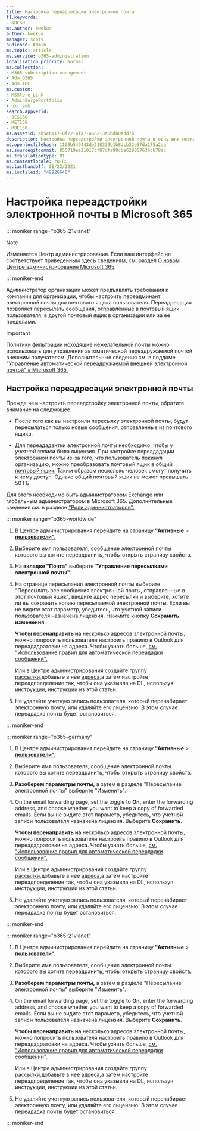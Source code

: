 ```yaml
---
title: Настройка переадресации электронной почты
f1.keywords:
- NOCSH
ms.author: kwekua
author: kwekua
manager: scotv
audience: Admin
ms.topic: article
ms.service: o365-administration
localization_priority: Normal
ms.collection:
- M365-subscription-management
- Adm_O365
- Adm_TOC
ms.custom:
- MSStore_Link
- AdminSurgePortfolio
- okr_smb
search.appverid:
- BCS160
- MET150
- MOE150
ms.assetid: ab5eb117-0f22-4fa7-a662-3a6bdb0add74
description: Настройка переадстройки электронной почты в одну или несколько учетных записей электронной почты с помощью Office 365.
ms.openlocfilehash: 1168b549443de218339b1b8dcb32e57da175a2aa
ms.sourcegitcommit: 855719ee21017cf87dfa98cbe62806763bcb78ac
ms.translationtype: MT
ms.contentlocale: ru-RU
ms.lasthandoff: 01/22/2021
ms.locfileid: "49926646"
---
```

# <a name="configure-email-forwarding-in-microsoft-365"></a>Настройка переадстройки электронной почты в Microsoft 365

::: moniker range="o365-21vianet"

> [!NOTE]
> Изменяется Центр администрирования. Если ваш интерфейс не соответствует приведенным здесь сведениям, см. раздел [О новом Центре администрирования Microsoft 365](https://docs.microsoft.com/microsoft-365/admin/microsoft-365-admin-center-preview?view=o365-21vianet&preserve-view=true).

::: moniker-end

Администратор организации может предъявлять требования к компании для организации, чтобы настроить переадминант электронной почты для почтового ящика пользователя. Переадресация позволяет пересылать сообщения, отправленные в почтовый ящик пользователя, в другой почтовый ящик в организации или за ее пределами.

> [!IMPORTANT]
> Политики фильтрации исходящие нежелательной почты можно использовать для управления автоматической переадружаемой почтой внешним получателям. Дополнительные сведения см. в поддоме "Управление автоматической переадружаемой внешней электронной [почтой" в Microsoft 365.](https://docs.microsoft.com/microsoft-365/security/office-365-security/external-email-forwarding?view=o365-worldwide&preserve-view=true#how-the-outbound-spam-filter-policy-settings-work-with-other-automatic-email-forwarding-controls)

## <a name="configure-email-forwarding"></a>Настройка переадресации электронной почты

Прежде чем настроить переадстройку электронной почты, обратите внимание на следующее:

- После того как вы настроили пересылку электронной почты, будут пересылаться только новые сообщения, отправленные из почтового ящика.  

- Для переададантки электронной почты необходимо, чтобы у  *учетной записи*  была лицензия. При настройке переададации электронной почты из-за того, что пользователь покинул организацию, можно преобразовать почтовый ящик в общий [почтовый ящик.](convert-user-mailbox-to-shared-mailbox.md) Таким образом несколько человек смогут получить к нему доступ. Однако общий почтовый ящик не может превышать 50 ГБ.

Для этого необходимо быть администратором Exchange или глобальным администратором в Microsoft 365. Дополнительные сведения см. в разделе ["Роли администраторов".](../add-users/about-admin-roles.md)

::: moniker range="o365-worldwide"

1. В Центре администрирования перейдите на страницу **"Активные** \> **[пользователи".](https://go.microsoft.com/fwlink/p/?linkid=834822)**

2. Выберите имя пользователя, сообщение электронной почты которого вы хотите переадранить, чтобы открыть страницу свойств.

3. На **вкладке "Почта"** выберите **"Управление пересылками электронной почты".**

4. На странице пересылания электронной почты выберите "Пересылать все сообщения электронной почты, отправленные в этот почтовый ящик", введите адрес пересылки и выберите, хотите ли вы сохранить копию пересылаемой электронной почты. Если вы не видите этот параметр, убедитесь, что учетной записи пользователя назначена лицензия. Нажмите кнопку **Сохранить изменения**.

    **Чтобы перенаправить на** несколько адресов электронной почты, можно попросить пользователя настроить правило в Outlook для переададратовки на адреса. Чтобы узнать больше, [см. "Использование правил для автоматической переададки сообщений".](https://support.microsoft.com/office/45aa9664-4911-4f96-9663-ece42816d746)

     Или в Центре администрирования создайте группу [рассылки,](../setup/create-distribution-lists.md)добавьте в нее [адреса,](add-user-or-contact-to-distribution-list.md)а затем настройте переадпределение так, чтобы она указывла на DL, используя инструкции, инструкции из этой статьи.

5. Не удаляйте учетную запись пользователя, который перенабирает электронную почту, или удаляйте его лицензию!  В этом случае переададка почты будет остановиться.

::: moniker-end

::: moniker range="o365-germany"

1. В Центре администрирования перейдите на страницу **"Активные** \> **[пользователи".](https://go.microsoft.com/fwlink/p/?linkid=847686)**

2. Выберите имя пользователя, сообщение электронной почты которого вы хотите переадранить, чтобы открыть страницу свойств.

3.  **Разоберем параметры почты,** а затем в разделе "Пересылание электронной почты" выберите "Изменить". 

4. On the email forwarding page, set the toggle to **On,** enter the forwarding address, and choose whether you want to keep a copy of forwarded emails. Если вы не видите этот параметр, убедитесь, что учетной записи пользователя назначена лицензия. Выберите **Сохранить**.

   **Чтобы перенаправить на** несколько адресов электронной почты, можно попросить пользователя настроить правило в Outlook для переададратовки на адреса. Чтобы узнать больше, [см. "Использование правил для автоматической переададки сообщений".](https://support.microsoft.com/office/45aa9664-4911-4f96-9663-ece42816d746)

   Или в Центре администрирования создайте группу [рассылки,](../setup/create-distribution-lists.md)добавьте в нее [адреса,](add-user-or-contact-to-distribution-list.md)а затем настройте переадпределение так, чтобы она указывла на DL, используя инструкции, инструкции из этой статьи.

5. Не удаляйте учетную запись пользователя, который перенабирает электронную почту, или удаляйте его лицензию!  В этом случае переададка почты будет остановиться.

::: moniker-end

::: moniker range="o365-21vianet"

1. В Центре администрирования перейдите на страницу **"Активные** \> **[пользователи".](https://go.microsoft.com/fwlink/p/?linkid=850628)**

2. Выберите имя пользователя, сообщение электронной почты которого вы хотите переадранить, чтобы открыть страницу свойств.

3.  **Разоберем параметры почты,** а затем в разделе "Пересылание электронной почты" выберите "Изменить". 

4. On the email forwarding page, set the toggle to **On,** enter the forwarding address, and choose whether you want to keep a copy of forwarded emails. Если вы не видите этот параметр, убедитесь, что учетной записи пользователя назначена лицензия. Выберите **Сохранить**.

   **Чтобы перенаправить на** несколько адресов электронной почты, можно попросить пользователя настроить правило в Outlook для переададратовки на адреса. Чтобы узнать больше, [см. "Использование правил для автоматической переададки сообщений".](https://support.microsoft.com/office/45aa9664-4911-4f96-9663-ece42816d746)

   Или в Центре администрирования создайте группу [рассылки,](../setup/create-distribution-lists.md)добавьте в нее [адреса,](add-user-or-contact-to-distribution-list.md)а затем настройте переадпределение так, чтобы она указывла на DL, используя инструкции, инструкции из этой статьи.

5. Не удаляйте учетную запись пользователя, который перенабирает электронную почту, или удаляйте его лицензию!  В этом случае переададка почты будет остановиться.

::: moniker-end
